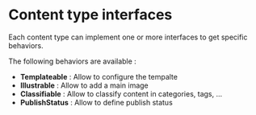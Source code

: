 # Content type interfaces

Each content type can implement one or more interfaces to get specific behaviors.

The following behaviors are available :

* **Templateable** : Allow to configure the tempalte
* **Illustrable** : Allow to add a main image
* **Classifiable** : Allow to classify content in categories, tags, ...
* **PublishStatus** : Allow to define publish status
